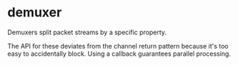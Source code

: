 # demuxer

Demuxers split packet streams by a specific property.

The API for these deviates from the channel return pattern because it's too easy to accidentally block. Using a callback guarantees parallel processing.